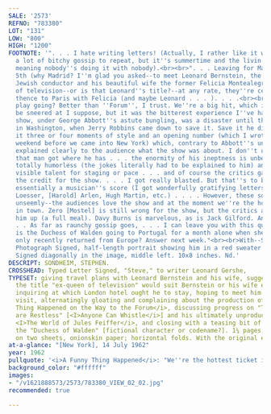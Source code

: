 ```yaml
---
SALE: '2573'
REFNO: "783380"
LOT: "131"
LOW: "800"
HIGH: "1200"
FOOTNOTE: '". . . I hate writing letters! (Actually, I rather like it when I have
  a lot of bitchy gossip to repeat, but it''s summertime and the livin'' is easy,
  meaning nobody''s doing it with nobody).<br><br>". . . Leaving for Madrid August
  5th (why Madrid? I''m glad you asked--to meet Leonard Bernstein, the well-known
  Jewish conductor and his beautiful wife the former Felicia Montealegre, ex-queen
  of television--or is that Leonard''s title?--at any rate, they''re celebrities),
  thence to Paris with Felicia (and maybe Leonard . . . ). . . .<br><br>"How''s the
  play going? Better than ''Forum'', I trust. We''re a big hit, which is nothing to
  be sneered at I suppose, but it was the bitterest experience I''ve had yet. The
  show, under George Abbott''s astute bungling, was a disaster until the last week
  in Washington, when Jerry Robbins came down to save it. Save it he did, by giving
  it three or four moments of style and an opening number (which I wrote the last
  weekend before we came into New York) which, contrary to Abbott''s understanding,
  explained clearly to the audience what the show was about. I don''t understand how
  that man got where he has . . . the enormity of his ineptness is unbelievable. He''s
  totally humorless (the jokes literally had to be explained to him) and without any
  visible talent for staging or pace . . . and of course the critics gave him all
  the credit for the show. . . . I got really blasted. But that''s to be expected--it''s
  essentially a musician''s score (I got wonderfully gratifying letters from [Frank]
  Loesser, [Harold] Arlen, Hugh Martin, etc.) . . . . However, these sour grapes are
  unseemly--the audiences love the show and at the moment we''re the hottest ticket
  in town. Zero [Mostel] is still wrong for the show, but the critics and public eat
  him up (a full meal). Davy Burns is marvelous, as is Jack Gilford. And so am I.<br><br>".
  . . As far as raunchy gossip goes, . . . I can leave you with this question: why
  is the Duchess of Walden going to Portugal for a month alone when she and the Duke
  only recently returned from Europe? Answer next week."<br><br>With--Stephen Sondheim.
  Photograph Signed, half-length portrait showing him in a red sweater while reading.
  Signed diagonally in the image, middle left. 10x8 inches. Nd.'
DESCRIPT: SONDHEIM, STEPHEN.
CROSSHEAD: Typed Letter Signed, "Steve," to writer Leonard Gershe,
TYPESET: giving travel plans with Leonard Bernstein and his wife, suggesting that
  the title "ex-queen of television" would suit Bernstein or his wife equally well,
  inquiring at which London hotel ought he to stay, hoping to meet him during the
  visit, alternatingly gloating and complaining about the production of <I>A Funny
  Thing Happened on the Way to the Forum</i>, discussing progress on "The Natives
  are Restless" [<I>Anyone Can Whistle</i>] and his ultimately unproduced musical
  <I>The World of Jules Feiffer</i>, and closing with a teasing bit of gossip about
  the "Duchess of Walden" [fictional character or codename?]. 1¼ pages, 4to, written
  on two sheets, onionskin paper; horizontal folds. With the original envelope.
at-a-glance: "[New York], 14 July 1962"
year: 1962
pullquote: '<i>A Funny Thing Happened</i>: "We''re the hottest ticket in town"'
background_color: "#ffffff"
images:
- "/v1621888573/2573/783380_VIEW_02_02.jpg"
recommended: true

---
```

